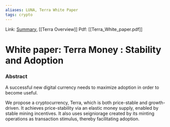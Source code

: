 ```yaml
---
aliases: LUNA, Terra White Paper
tags: crypto
---
```

Link: [Summary](https://www.yeetfi.com/luna/), [[Terra Overview]]
Pdf: [[Terra_White_paper.pdf]]

# White paper: Terra Money : Stability and Adoption

### Abstract
A successful new digital currency needs to maximize adoption in order to become useful.

We propose a cryptocurrency, Terra, which is both price-stable and growth-driven.
It achieves price-stability via an elastic money supply, enabled by stable mining incentives. 
It also uses seigniorage created by its minting operations as transaction stimulus, thereby facilitating adoption.